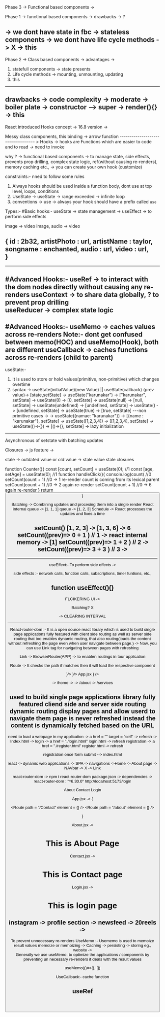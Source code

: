 Phase 3 -> Functional based components -> 

Phase 1 -> functional based components -> drawbacks -> ?

-> we dont have state in fbc -> stateless components
-> we dont have life cycle methods -> X
-> this  
------------------------------

Phase 2 -> Class based components -> advantages ->
1. statefull components -> state presents
2. Life cycle methods -> mounting, unmounting, updating
3. this
------------------------------------------

drawbacks -> code complexity -> moderate -> boiler plate -> constructor --> super
                                                        -> render(){}
                                                        -> this
------------------------------------------------------------------------------------------      

React introduced Hooks concept -> 16.8 version -> 

Messy class components,
this binding -> arrow function
----------------------------------- > Hooks -> hooks are Functions which are easier to code and to read -> need to invoke

why ? 
-> functional based components -> to manage state, side effects, prevents prop drilling, complex state logic, ref(without causing re-renders), memory caching etc.,
-> you can create your own hook (customize)

constraints:- nned to follow some rules
1. Always hooks should be used inside a function body, dont use at top level, loops, conditions 
2. UseState -> useState -> range exceeded -> infinite loop
3. conventions -> use -> always your hook should have a prefix called `use`


Types:- 
#Basic hooks:- 
useState -> state management -> 
useEffect -> to perform side effects

image -> video
image, audio ->  video

{
    id : 2b32,
    artistPhoto : url,
    artistName : taylor,
    songname : enchanted,
    audio : url,
    video : url,  
}
--------------------------------
 

---------------------------------------------
#Advanced Hooks:- 
useRef -> to interact with the dom nodes directly without causing any re-renders
useContext -> to share data globally, ? to prevent prop drilling  
useReducer -> complex state logic
----------------------------------------------
#Advanced Hooks:- 
useMemo -> caches values across re-renders
Note:- dont get confused between memo(HOC) and useMemo(Hook), both are different
useCallback -> caches functions across re-renders
(child to parent)
----------------------------------------------------------------------

useState:- 
1. It is used to store or hold values(primitive, non-primitive) which changes overtime
2. syntax -> useState(initialValue)(new Value) || useState(callback) (prev value)-> [state,setState]
          -> useState("karunakar")  -> ["karunakar", setState]
          -> useState(0)  -> [0, setState]
          -> useState(null)  -> [null, setState]
          -> useState(undefined)  -> [undefined, setState]
          -> useState()  -> [undefined, setState]
          -> useState(true)  -> [true, setState]
          ---non primitive cases -> 
          -> useState({namae: "karunakar"})  -> [{name : "karunakar"}, setState]
          -> useState([1,2,3,4])  -> [[1,2,3,4], setState]
          -> useState(()=>{})  -> [()=>{}, setState] -> lazy initialization

----------------------------------------------------------------------------------------

Asynchronous of setstate with batching updates

Closures -> js feature -> 

stale -> outdated value or old value -> stale value 
stale closures

function Counter(){
    const [count, setCount] = useState(0);  //1
    const [age, setAge] = useState(0); //1
    function handleClick(){
        console.log(count) //0
        setCount(count + 1) //0 -> 1     re-render     count  is coming from its lexical parent
        setCount(count + 1) //0 -> 2        again re-render
        setCount(count + 1) //0 -> 6      again re-render
    }
    return <button onClick = {handleClick}>
}

Batching -> Combining updates and procesing them into a single render
React internal queue -> [1, 1, 1]
               queue -> [1, 2, 3]
Schedule -> React processes the updates and fixes a time

setCount()
[1, 2, 3] -> [1, 3, 6] -> 6
setCount((prev)=> 0 + 1 ) // 1 -> react internal memory -> [1]
setCount((prev)=> 1 + 2 ) // 2 -> 
setCount((prev)=> 3 + 3 ) // 3 -> 
---------------------------------------------------------
<!-- console.log(count)  // 0
setCount(count - 1); // 0 - 1 => -1
setCount(prev => prev + 1); // -1 + 1 => 0


Queue = [-1, 0] -->
----------------------------------------------------------------------------


useEffect:-  To perform side effects -> 

side effects :- network calls, function calls, subscriptions, timer funtions, etc.,

function useEffect(){}
-----------------------------------------------------------------------------------------------------------------

FLCIKERING UI -> 

Batching?    X


-> CLEARING INTERVAL


-----------------------------------------------------


React-router-dom :- 
It is a open source react library which is used to build single page applications fully featured with client side routing as well as server side routing that too enables dynamic routing, that also routing(loads the content without refreshing the page even when user navigate between page.)
-> Now, you can use Link tag for navigating between pages with refreshing

Link -> BrowserRouter(APP) -> to enablen routings in tour application 

Route -> It checks the path if matches then it will load the respective component

<Routes>
<Route path = "/home" element = {<Home />}/>  
<Route path = "/services" element = {<Services />}/>
</Routes>

<BrowserRouter>
App.jsx
</BrowserRouter>

<Routes>
<Route path = "/cart" element = {<Cart />} />
</Routes>


-> /home -> 
-> /about
-> /services

used to build single page applications
library
fully featured cliend side and server side routing 
dynamic routing
display pages and allow userd to navigate them
page is never refreshed  instead the content is dynamically fetched based on the URL
-----------------------------------------------------------------------------------------------------------

need to load a webpage in my application -> 
a href = "" target = "self" -> refresh -> 
Index.html ->
login -> a href = "./login.html" login.html -> refresh
registration -> a href = "./register.html" register.html -> refresh

registration  once form submit --> index.html

react -> dynamic web applications -> SPA -> navigations ->Home -> About page -> NAVbar -> X -> Link

react-router-dom -> 
npm i react-router-dom
package.json -> dependencies -> react-router-dom : "^6.30.0"
http://localhost:5173/login
<Link to = "./about">About</Link>
<Link to = "./Contact">Contact</Link>
<Link to = "./login">Login</Link>

App.jsx -> {
    <BrowserRouter>
    <Header />
    <Banner />
    <Routes>
    <Route path = "/Contact" element = {<Contact />} />
    <Route path = "/about" element = {<About />} />
    </Routes>
    </BrowserRouter>

}

About.jsx -> <h1>This is About Page </h1>
Contact.jsx -> <h1>This is Contact page</h1>
Login.jsx -> <h1>This is login page

instagram -> profile section -> newsfeed -> 20reels -> 
-----------------------------------------------------------------------------------------------------
To prevent unnecessary re-renders
UseMemo :- 
Usememo is used to memoize result values
memoize or memoizing -> Caching -> persisting -> storing
eg., website ->  
Generally we use useMemo, to optimize the applications / components by preventing un necessary re-renders 
it deals with the result values

useMemo(()=>{}, [])


UseCallback:- 
cache function






useRef
-----------------------------------------------------------















































